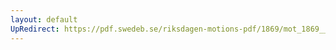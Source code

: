 ```yaml
---
layout: default
UpRedirect: https://pdf.swedeb.se/riksdagen-motions-pdf/1869/mot_1869__ak__00157/mot_1869__ak__00157_002.pdf
---
```

